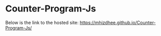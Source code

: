 # Counter-Program-Js
Below is the link to the hosted site:
https://mhizdhee.github.io/Counter-Program-Js/

